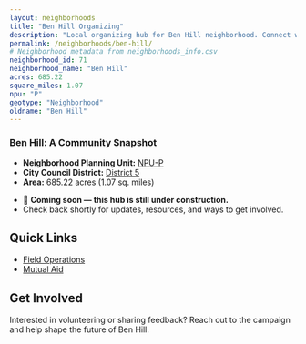 ```yaml
---
layout: neighborhoods
title: "Ben Hill Organizing"
description: "Local organizing hub for Ben Hill neighborhood. Connect with field operations, mutual aid, and community organizing efforts."
permalink: /neighborhoods/ben-hill/
# Neighborhood metadata from neighborhoods_info.csv
neighborhood_id: 71
neighborhood_name: "Ben Hill"
acres: 685.22
square_miles: 1.07
npu: "P"
geotype: "Neighborhood"
oldname: "Ben Hill"
---
```


### **Ben Hill: A Community Snapshot**

  * **Neighborhood Planning Unit:** [NPU-P](https://www.atlantaga.gov/government/departments/city-planning/neighborhood-planning-units/neighborhood-and-npu-contacts)
  * **City Council District:** [District 5](https://citycouncil.atlantaga.gov/council-members/antonio-lewis)
  * **Area:** 685.22 acres (1.07 sq. miles)

- 🚧 **Coming soon — this hub is still under construction.**
- Check back shortly for updates, resources, and ways to get involved.

## Quick Links

- [Field Operations](./field-ops/)
- [Mutual Aid](./mutual-aid/)

## Get Involved

Interested in volunteering or sharing feedback? Reach out to the campaign and help shape the future of Ben Hill.
